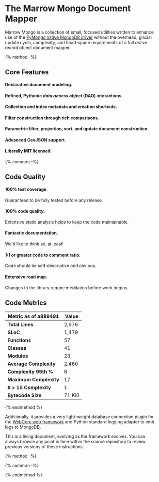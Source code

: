 # The Marrow Mongo Document Mapper

Marrow Mongo is a collection of small, focused utilities written to enhance use of the [PyMongo native MongoDB driver](http://api.mongodb.com/python/current/) without the overhead, glacial update cycle, complexity, and head-space requirements of a full *active record* object document mapper.

{% method -%}
## Core Features

#### Declarative document modeling.

#### Refined, Pythonic _data access object_ (DAO) interactions.

#### Collection and index metadata and creation shortcuts.

#### Filter construction through rich comparisons.

#### Parametric filter, projection, sort, and update document construction.

#### Advanced GeoJSON support.

#### Liberally MIT licensed.

{% common -%}
## Code Quality

#### 100% test coverage.

Guaranteed to be fully tested before any release.

#### 100% code quality.

Extensive static analysis helps to keep the code maintainable.

#### Fantastic documentation.

We'd like to think so, at least!

#### 1:1 or greater code to comment ratio.

Code should be self-descriptive and obvious.

#### Extensive road map.

Changes to the library require meditation before work begins.

## Code Metrics

| Metric as of a889491 | Value |
| --- | --- |
| **Total Lines** | 2,976 |
| **SLoC** | 1,479 |
| **Functions** | 57 |
| **Classes** | 41 |
| **Modules** | 23 |
| **Average Complexity** | 2.460 |
| **Complexity 95th %** | 6 |
| **Maximum Complexity** | 17 |
| **# > 15 Complexity** | 1 |
| **Bytecode Size** | 71 KiB |

{% endmethod %}

Additionally, it provides a very light-weight database connection plugin for the [WebCore web framework](https://github.com/marrow/WebCore) and Python standard logging adapter to emit logs to MongoDB.

This is a living document, evolving as the framework evolves.  You can always browse any point in time within the source repository to review previous versions of these instructions.

{% method -%}

{% common -%}

{% endmethod %}
